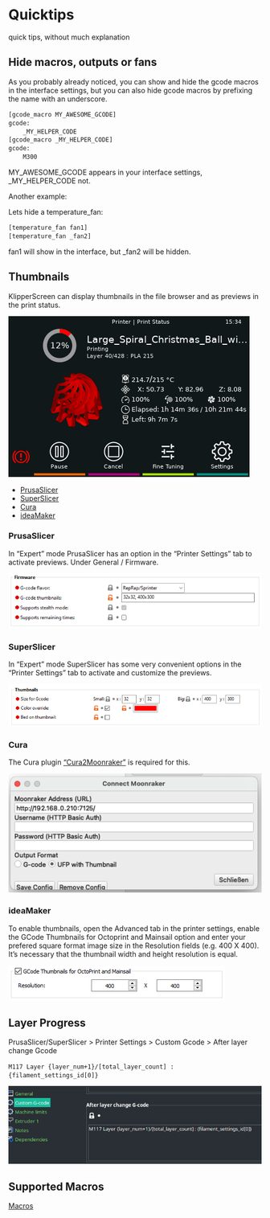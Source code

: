 # Quicktips
quick tips, without much explanation


## Hide macros, outputs or fans
As you probably already noticed, you can show and hide the gcode macros in the interface settings,
but you can also hide gcode macros by prefixing the name with an underscore.

```py
[gcode_macro MY_AWESOME_GCODE]
gcode:
    _MY_HELPER_CODE
[gcode_macro _MY_HELPER_CODE]
gcode:
    M300
```

MY_AWESOME_GCODE appears in your interface settings, _MY_HELPER_CODE not.

Another example:

Lets hide a temperature_fan:

```py
[temperature_fan fan1]
[temperature_fan _fan2]
```

fan1 will show in the interface, but _fan2 will be hidden.


## Thumbnails
KlipperScreen can display thumbnails in the file browser and as previews in the print status.


![Job Status](img/panels/job_status.png)


* [PrusaSlicer](#prusaslicer)
* [SuperSlicer](#superslicer)
* [Cura](#cura)
* [ideaMaker](#ideamaker)

### PrusaSlicer
In “Expert” mode PrusaSlicer has an option in the “Printer Settings” tab to activate previews.
Under General / Firmware.


![PrusaSlicer](img/quicktips/PrusaSlicer-thumbnails.png)


### SuperSlicer
In “Expert” mode SuperSlicer has some very convenient options in the “Printer Settings” tab to activate and customize the previews.


![SuperSlicer](img/quicktips/SuperSlicer-thumbnails.png)


### Cura
The Cura plugin [“Cura2Moonraker”](https://github.com/emtrax-ltd/Cura2MoonrakerPlugin) is required for this.


![Cura](img/quicktips/Cura-thumbnails.png)


### ideaMaker
To enable thumbnails, open the Advanced tab in the printer settings, enable the GCode Thumbnails for Octoprint and Mainsail option and enter your prefered square format image size in the Resolution fields (e.g. 400 X 400). It’s necessary that the thumbnail width and height resolution is equal.


![ideaMaker](img/quicktips/IdeaMaker-thumbnails.png)


## Layer Progress
PrusaSlicer/SuperSlicer > Printer Settings > Custom Gcode > After layer change Gcode

`M117 Layer {layer_num+1}/[total_layer_count] : {filament_settings_id[0]}`

![Layer_progress](img/quicktips/PS_SS_Layer_progress.png)

## Supported Macros
[Macros](macros.md)
